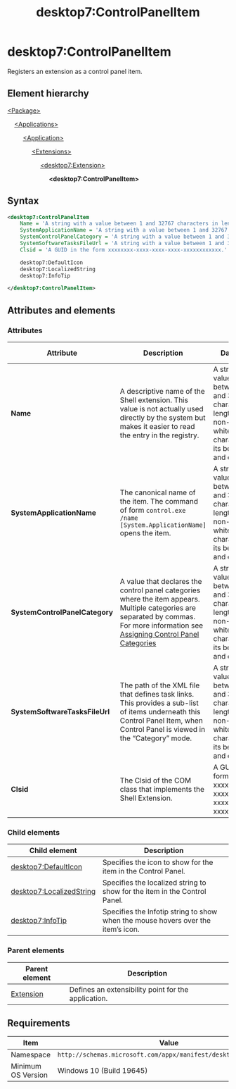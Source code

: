 ﻿---
title: desktop7:ControlPanelItem
description: Registers an extension as a control panel item.
ms.date: 10/15/2021
ms.topic: reference
keywords: windows 10, uwp, schema, manifest, desktop, extension 
ms.custom: 19H1
---

# desktop7:ControlPanelItem

Registers an extension as a control panel item.

## Element hierarchy

[\<Package\>](element-package.md)

&nbsp;&nbsp;&nbsp;&nbsp;[\<Applications\>](element-applications.md)

&nbsp;&nbsp;&nbsp;&nbsp; &nbsp;&nbsp;&nbsp;&nbsp;[\<Application\>](element-application.md)

&nbsp;&nbsp;&nbsp;&nbsp; &nbsp;&nbsp;&nbsp;&nbsp; &nbsp;&nbsp;&nbsp;&nbsp;[\<Extensions\>](element-1-extensions.md)

&nbsp;&nbsp;&nbsp;&nbsp; &nbsp;&nbsp;&nbsp;&nbsp; &nbsp;&nbsp;&nbsp;&nbsp; &nbsp;&nbsp;&nbsp;&nbsp;[\<desktop7:Extension\>](element-desktop7-extension.md)

&nbsp;&nbsp;&nbsp;&nbsp; &nbsp;&nbsp;&nbsp;&nbsp; &nbsp;&nbsp;&nbsp;&nbsp; &nbsp;&nbsp;&nbsp;&nbsp; &nbsp;&nbsp;&nbsp;&nbsp;**\<desktop7:ControlPanelItem\>**

## Syntax

```xml
<desktop7:ControlPanelItem
    Name = 'A string with a value between 1 and 32767 characters in length with a non-whitespace character at its beginning and end.'
    SystemApplicationName = 'A string with a value between 1 and 32767 characters in length with a non-whitespace character at its beginning and end.'
    SystemControlPanelCategory = 'A string with a value between 1 and 32767 characters in length with a non-whitespace character at its beginning and end.'
    SystemSoftwareTasksFileUrl = 'A string with a value between 1 and 32767 characters in length with a non-whitespace character at its beginning and end.'
    Clsid = 'A GUID in the form xxxxxxxx-xxxx-xxxx-xxxx-xxxxxxxxxxxx.' >

    desktop7:DefaultIcon
    desktop7:LocalizedString
    desktop7:InfoTip

</desktop7:ControlPanelItem>
```

## Attributes and elements

### Attributes

| Attribute | Description | Data type | Required | Default value |
|-|-|-|-|-|
| **Name** | A descriptive name of the Shell extension. This value is not actually used directly by the system but makes it easier to read the entry in the registry. | A string with a value between 1 and 32767 characters in length with a non-whitespace character at its beginning and end. | Yes |  |
| **SystemApplicationName** | The canonical name of the item. The command of form `control.exe /name [System.ApplicationName]` opens the item. | A string with a value between 1 and 32767 characters in length with a non-whitespace character at its beginning and end. | Yes |  |
| **SystemControlPanelCategory** | A value that declares the control panel categories where the item appears. Multiple categories are separated by commas. For more information see [Assigning Control Panel Categories](/previous-versions/windows/desktop/legacy/cc144183(v=vs.85))| A string with a value between 1 and 32767 characters in length with a non-whitespace character at its beginning and end. | Yes |  |
| **SystemSoftwareTasksFileUrl** | The path of the XML file that defines task links.  This provides a sub-list of items underneath this Control Panel Item, when Control Panel is viewed in the “Category” mode. | A string with a value between 1 and 32767 characters in length with a non-whitespace character at its beginning and end. | Yes |  |
| **Clsid**  | The Clsid of the COM class that implements the Shell Extension.  | A GUID in the form xxxxxxxx-xxxx-xxxx-xxxx-xxxxxxxxxxxx.  | Yes |  |

### Child elements

| Child element | Description |
|-|-|
| [desktop7:DefaultIcon](element-desktop7-defaulticon.md) | Specifies the icon to show for the item in the Control Panel. |  
| [desktop7:LocalizedString](element-desktop7-localizedstring.md) | Specifies the localized string to show for the item in the Control Panel. |  
| [desktop7:InfoTip](element-desktop7-infotip.md) | Specifies the Infotip string to show when the mouse hovers over the item’s icon. |  

### Parent elements

| Parent element | Description |
|-|-|
| [Extension](element-desktop7-extension.md) | Defines an extensibility point for the application. |  

## Requirements

| Item  | Value  |
|--|--|
| Namespace | `http://schemas.microsoft.com/appx/manifest/desktop/windows10/7` |
| Minimum OS Version | Windows 10 (Build 19645) |
